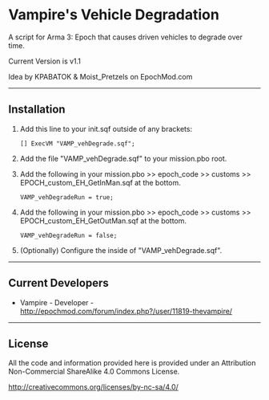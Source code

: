 **Vampire's Vehicle Degradation**
================
A script for Arma 3: Epoch that causes driven vehicles to degrade over time.

Current Version is v1.1

Idea by KPABATOK & Moist_Pretzels on EpochMod.com

--------------------------
Installation
--------------------------
1. Add this line to your init.sqf outside of any brackets:

   ```[] ExecVM "VAMP_vehDegrade.sqf";```

2. Add the file "VAMP_vehDegrade.sqf" to your mission.pbo root.

3. Add the following in your mission.pbo >> epoch_code >> customs >> EPOCH_custom_EH_GetInMan.sqf at the bottom.

   ```VAMP_vehDegradeRun = true;```

4. Add the following in your mission.pbo >> epoch_code >> customs >> EPOCH_custom_EH_GetOutMan.sqf at the bottom.

   ```VAMP_vehDegradeRun = false;```

5. (Optionally) Configure the inside of "VAMP_vehDegrade.sqf".

--------------------------
Current Developers
--------------------------
* Vampire - Developer - http://epochmod.com/forum/index.php?/user/11819-thevampire/

--------------------------
License
--------------------------
All the code and information provided here is provided under an Attribution Non-Commercial ShareAlike 4.0 Commons License.

http://creativecommons.org/licenses/by-nc-sa/4.0/
